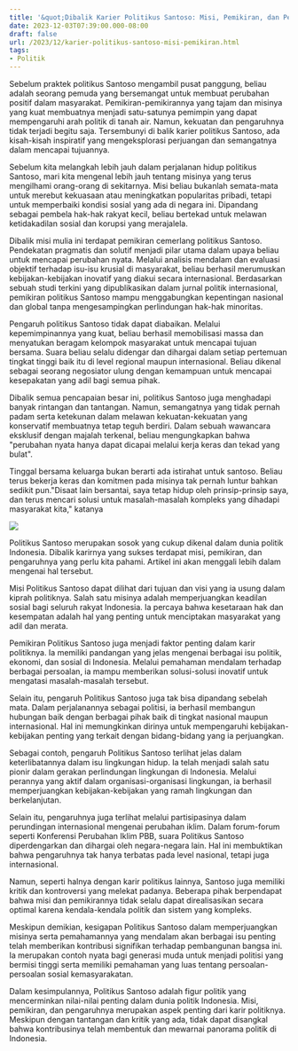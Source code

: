```yaml
---
title: '&quot;Dibalik Karier Politikus Santoso: Misi, Pemikiran, dan Pengaruhnya&quot;'
date: 2023-12-03T07:39:00.000-08:00
draft: false
url: /2023/12/karier-politikus-santoso-misi-pemikiran.html
tags: 
- Politik
---
```


  

Sebelum praktek politikus Santoso mengambil pusat panggung, beliau adalah seorang pemuda yang bersemangat untuk membuat perubahan positif dalam masyarakat. Pemikiran-pemikirannya yang tajam dan misinya yang kuat membuatnya menjadi satu-satunya pemimpin yang dapat mempengaruhi arah politik di tanah air. Namun, kekuatan dan pengaruhnya tidak terjadi begitu saja. Tersembunyi di balik karier politikus Santoso, ada kisah-kisah inspiratif yang mengeksplorasi perjuangan dan semangatnya dalam mencapai tujuannya.

  

Sebelum kita melangkah lebih jauh dalam perjalanan hidup politikus Santoso, mari kita mengenal lebih jauh tentang misinya yang terus mengilhami orang-orang di sekitarnya. Misi beliau bukanlah semata-mata untuk merebut kekuasaan atau meningkatkan popularitas pribadi, tetapi untuk memperbaiki kondisi sosial yang ada di negara ini. Dipandang sebagai pembela hak-hak rakyat kecil, beliau bertekad untuk melawan ketidakadilan sosial dan korupsi yang merajalela.

  

Dibalik misi mulia ini terdapat pemikiran cemerlang politikus Santoso. Pendekatan pragmatis dan solutif menjadi pilar utama dalam upaya beliau untuk mencapai perubahan nyata. Melalui analisis mendalam dan evaluasi objektif terhadap isu-isu krusial di masyarakat, beliau berhasil merumuskan kebijakan-kebijakan inovatif yang diakui secara internasional. Berdasarkan sebuah studi terkini yang dipublikasikan dalam jurnal politik internasional, pemikiran politikus Santoso mampu menggabungkan kepentingan nasional dan global tanpa mengesampingkan perlindungan hak-hak minoritas.

  

Pengaruh politikus Santoso tidak dapat diabaikan. Melalui kepemimpinannya yang kuat, beliau berhasil memobilisasi massa dan menyatukan beragam kelompok masyarakat untuk mencapai tujuan bersama. Suara beliau selalu didengar dan dihargai dalam setiap pertemuan tingkat tinggi baik itu di level regional maupun internasional. Beliau dikenal sebagai seorang negosiator ulung dengan kemampuan untuk mencapai kesepakatan yang adil bagi semua pihak.

  

Dibalik semua pencapaian besar ini, politikus Santoso juga menghadapi banyak rintangan dan tantangan. Namun, semangatnya yang tidak pernah padam serta ketekunan dalam melawan kekuatan-kekuatan yang konservatif membuatnya tetap teguh berdiri. Dalam sebuah wawancara eksklusif dengan majalah terkenal, beliau mengungkapkan bahwa "perubahan nyata hanya dapat dicapai melalui kerja keras dan tekad yang bulat".

  

Tinggal bersama keluarga bukan berarti ada istirahat untuk santoso. Beliau terus bekerja keras dan komitmen pada misinya tak pernah luntur bahkan sedikit pun."Disaat lain bersantai, saya tetap hidup oleh prinsip-prinsip saya, dan terus mencari solusi untuk masalah-masalah kompleks yang dihadapi masyarakat kita," katanya

  

![](https://www.gramediapost.com/wp-content/uploads/2019/12/IMG_20191222_150835.jpg)

  

Politikus Santoso merupakan sosok yang cukup dikenal dalam dunia politik Indonesia. Dibalik karirnya yang sukses terdapat misi, pemikiran, dan pengaruhnya yang perlu kita pahami. Artikel ini akan menggali lebih dalam mengenai hal tersebut.

  

Misi Politikus Santoso dapat dilihat dari tujuan dan visi yang ia usung dalam kiprah politiknya. Salah satu misinya adalah memperjuangkan keadilan sosial bagi seluruh rakyat Indonesia. Ia percaya bahwa kesetaraan hak dan kesempatan adalah hal yang penting untuk menciptakan masyarakat yang adil dan merata.

  

Pemikiran Politikus Santoso juga menjadi faktor penting dalam karir politiknya. Ia memiliki pandangan yang jelas mengenai berbagai isu politik, ekonomi, dan sosial di Indonesia. Melalui pemahaman mendalam terhadap berbagai persoalan, ia mampu memberikan solusi-solusi inovatif untuk mengatasi masalah-masalah tersebut.

  

Selain itu, pengaruh Politikus Santoso juga tak bisa dipandang sebelah mata. Dalam perjalanannya sebagai politisi, ia berhasil membangun hubungan baik dengan berbagai pihak baik di tingkat nasional maupun internasional. Hal ini memungkinkan dirinya untuk mempengaruhi kebijakan-kebijakan penting yang terkait dengan bidang-bidang yang ia perjuangkan.

  

Sebagai contoh, pengaruh Politikus Santoso terlihat jelas dalam keterlibatannya dalam isu lingkungan hidup. Ia telah menjadi salah satu pionir dalam gerakan perlindungan lingkungan di Indonesia. Melalui perannya yang aktif dalam organisasi-organisasi lingkungan, ia berhasil memperjuangkan kebijakan-kebijakan yang ramah lingkungan dan berkelanjutan.

  

Selain itu, pengaruhnya juga terlihat melalui partisipasinya dalam perundingan internasional mengenai perubahan iklim. Dalam forum-forum seperti Konferensi Perubahan Iklim PBB, suara Politikus Santoso diperdengarkan dan dihargai oleh negara-negara lain. Hal ini membuktikan bahwa pengaruhnya tak hanya terbatas pada level nasional, tetapi juga internasional.

  

Namun, seperti halnya dengan karir politikus lainnya, Santoso juga memiliki kritik dan kontroversi yang melekat padanya. Beberapa pihak berpendapat bahwa misi dan pemikirannya tidak selalu dapat direalisasikan secara optimal karena kendala-kendala politik dan sistem yang kompleks.

  

Meskipun demikian, kesigapan Politikus Santoso dalam memperjuangkan misinya serta pemahamannya yang mendalam akan berbagai isu penting telah memberikan kontribusi signifikan terhadap pembangunan bangsa ini. Ia merupakan contoh nyata bagi generasi muda untuk menjadi politisi yang bermisi tinggi serta memiliki pemahaman yang luas tentang persoalan-persoalan sosial kemasyarakatan.

  

Dalam kesimpulannya, Politikus Santoso adalah figur politik yang mencerminkan nilai-nilai penting dalam dunia politik Indonesia. Misi, pemikiran, dan pengaruhnya merupakan aspek penting dari karir politiknya. Meskipun dengan tantangan dan kritik yang ada, tidak dapat disangkal bahwa kontribusinya telah membentuk dan mewarnai panorama politik di Indonesia.